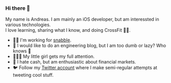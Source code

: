 ### Hi there 👋

My name is Andreas. I am mainly an iOS developer, but am interessted in various technologies.  
I love learning, sharing what I know, and doing CrossFit :weight_lifting_man:.

* :man_technologist: I'm working for [snabble](https://github.com/snabble).
* :memo: I would like to do an engineering blog, but I am too dumb or lazy? Who knows :shushing_face:
* :family_man_woman_girl: My little girl gets my full attention.
* :money_with_wings: I hate cash, but am enthusiastic about financial markets.
* :bird: Follow my [Twitter account](https://twitter.com/mrgrauel) where I make semi-regular attempts at tweeting cool stuff.
